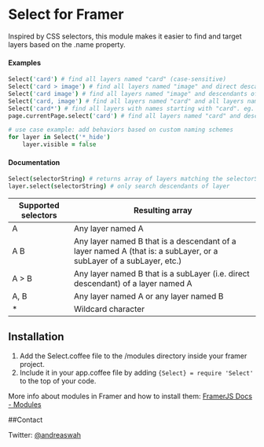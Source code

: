 # Select for Framer

Inspired by CSS selectors, this module makes it easier to find and target layers based on the .name property.


#### Examples
```coffeescript
Select('card') # find all layers named "card" (case-sensitive)
Select('card > image') # find all layers named "image" and direct descandant of layers named "card"
Select('card image') # find all layers named "image" and descendants of layers named "container"
Select('card, image') # find all layers named "card" and all layers named "image"
Select('card*') # find all layers with names starting with "card". eg. card1,card2,card3 etc.
page.currentPage.select('card') # find all layers named "card" and descendants of the current page 

# use case example: add behaviors based on custom naming schemes
for layer in Select('*_hide')
    layer.visible = false

```
#### Documentation
```coffeescript
Select(selectorString) # returns array of layers matching the selectorString
layer.select(selectorString) # only search descendants of layer
```

| Supported selectors      |  Resulting array |
| ------------- | ------------- |
| A    | Any layer named A |
| A B    | Any layer named B that is a descendant of a layer named A (that is: a subLayer, or a subLayer of a subLayer, etc.)  |
| A > B  | Any layer named B that is a subLayer (i.e. direct descendant) of a layer named A  |
| A, B  | Any layer named A or any layer named B |
| *  | Wildcard character |

## Installation

1. Add the Select.coffee file to the /modules directory inside your framer project.
2. Include it in your app.coffee file by adding ```{Select} = require 'Select'``` to the top of your code.

More info about modules in Framer and how to install them: [FramerJS Docs - Modules](http://framerjs.com/docs/#modules.modules)

##Contact

Twitter: [@andreaswah](http://twitter.com/andreaswah)
